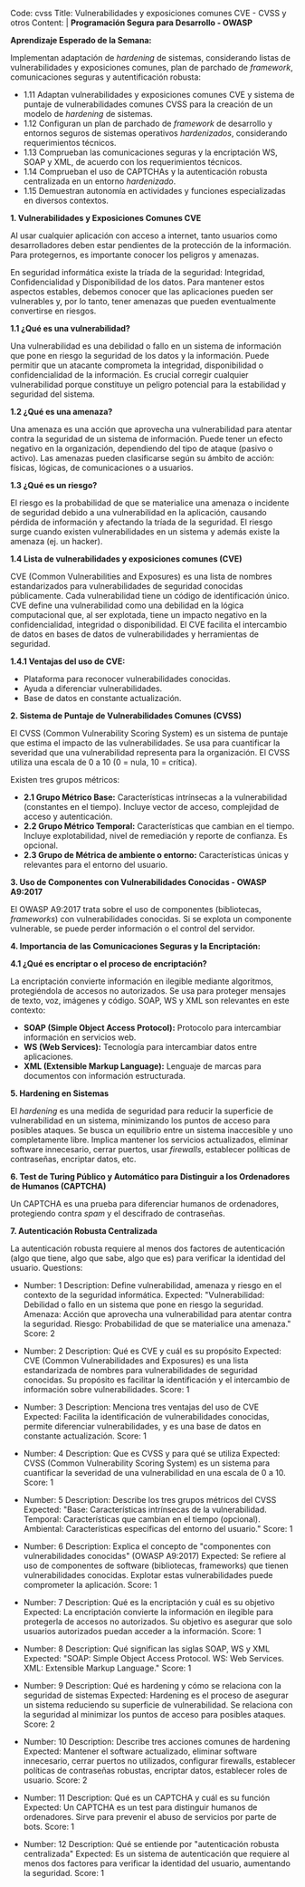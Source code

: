 
Code: cvss
Title: Vulnerabilidades y exposiciones comunes CVE - CVSS y otros
Content: |
  **Programación Segura para Desarrollo - OWASP**

  **Aprendizaje Esperado de la Semana:**

  Implementan adaptación de *hardening* de sistemas, considerando listas de vulnerabilidades y exposiciones comunes, plan de parchado de *framework*, comunicaciones seguras y autentificación robusta:

  * 1.11 Adaptan vulnerabilidades y exposiciones comunes CVE y sistema de puntaje de vulnerabilidades comunes CVSS para la creación de un modelo de *hardening* de sistemas.
  * 1.12 Configuran un plan de parchado de *framework* de desarrollo y entornos seguros de sistemas operativos *hardenizados*, considerando requerimientos técnicos.
  * 1.13 Comprueban las comunicaciones seguras y la encriptación WS, SOAP y XML, de acuerdo con los requerimientos técnicos.
  * 1.14 Comprueban el uso de CAPTCHAs y la autenticación robusta centralizada en un entorno *hardenizado*.
  * 1.15 Demuestran autonomía en actividades y funciones especializadas en diversos contextos.

  **1. Vulnerabilidades y Exposiciones Comunes CVE**

  Al usar cualquier aplicación con acceso a internet, tanto usuarios como desarrolladores deben estar pendientes de la protección de la información.  Para protegernos, es importante conocer los peligros y amenazas.

  En seguridad informática existe la tríada de la seguridad: Integridad, Confidencialidad y Disponibilidad de los datos.  Para mantener estos aspectos estables, debemos conocer que las aplicaciones pueden ser vulnerables y, por lo tanto, tener amenazas que pueden eventualmente convertirse en riesgos.

  **1.1 ¿Qué es una vulnerabilidad?**

  Una vulnerabilidad es una debilidad o fallo en un sistema de información que pone en riesgo la seguridad de los datos y la información. Puede permitir que un atacante comprometa la integridad, disponibilidad o confidencialidad de la información. Es crucial corregir cualquier vulnerabilidad porque constituye un peligro potencial para la estabilidad y seguridad del sistema.

  **1.2 ¿Qué es una amenaza?**

  Una amenaza es una acción que aprovecha una vulnerabilidad para atentar contra la seguridad de un sistema de información.  Puede tener un efecto negativo en la organización, dependiendo del tipo de ataque (pasivo o activo). Las amenazas pueden clasificarse según su ámbito de acción: físicas, lógicas, de comunicaciones o a usuarios.

  **1.3 ¿Qué es un riesgo?**

  El riesgo es la probabilidad de que se materialice una amenaza o incidente de seguridad debido a una vulnerabilidad en la aplicación, causando pérdida de información y afectando la tríada de la seguridad.  El riesgo surge cuando existen vulnerabilidades en un sistema y además existe la amenaza (ej. un hacker).

  **1.4 Lista de vulnerabilidades y exposiciones comunes (CVE)**

  CVE (Common Vulnerabilities and Exposures) es una lista de nombres estandarizados para vulnerabilidades de seguridad conocidas públicamente. Cada vulnerabilidad tiene un código de identificación único. CVE define una vulnerabilidad como una debilidad en la lógica computacional que, al ser explotada, tiene un impacto negativo en la confidencialidad, integridad o disponibilidad. El CVE facilita el intercambio de datos en bases de datos de vulnerabilidades y herramientas de seguridad.

  **1.4.1 Ventajas del uso de CVE:**

  * Plataforma para reconocer vulnerabilidades conocidas.
  * Ayuda a diferenciar vulnerabilidades.
  * Base de datos en constante actualización.

  **2. Sistema de Puntaje de Vulnerabilidades Comunes (CVSS)**

  El CVSS (Common Vulnerability Scoring System) es un sistema de puntaje que estima el impacto de las vulnerabilidades.  Se usa para cuantificar la severidad que una vulnerabilidad representa para la organización. El CVSS utiliza una escala de 0 a 10 (0 = nula, 10 = crítica).

  Existen tres grupos métricos:

  * **2.1 Grupo Métrico Base:** Características intrínsecas a la vulnerabilidad (constantes en el tiempo).  Incluye vector de acceso, complejidad de acceso y autenticación.
  * **2.2 Grupo Métrico Temporal:** Características que cambian en el tiempo.  Incluye explotabilidad, nivel de remediación y reporte de confianza.  Es opcional.
  * **2.3 Grupo de Métrica de ambiente o entorno:** Características únicas y relevantes para el entorno del usuario.


  **3. Uso de Componentes con Vulnerabilidades Conocidas - OWASP A9:2017**

  El OWASP A9:2017 trata sobre el uso de componentes (bibliotecas, *frameworks*) con vulnerabilidades conocidas.  Si se explota un componente vulnerable, se puede perder información o el control del servidor.

  **4. Importancia de las Comunicaciones Seguras y la Encriptación:**

  **4.1 ¿Qué es encriptar o el proceso de encriptación?**

  La encriptación convierte información en ilegible mediante algoritmos, protegiéndola de accesos no autorizados. Se usa para proteger mensajes de texto, voz, imágenes y código.  SOAP, WS y XML son relevantes en este contexto:

  * **SOAP (Simple Object Access Protocol):** Protocolo para intercambiar información en servicios web.
  * **WS (Web Services):** Tecnología para intercambiar datos entre aplicaciones.
  * **XML (Extensible Markup Language):** Lenguaje de marcas para documentos con información estructurada.


  **5. Hardening en Sistemas**

  El *hardening* es una medida de seguridad para reducir la superficie de vulnerabilidad en un sistema, minimizando los puntos de acceso para posibles ataques.  Se busca un equilibrio entre un sistema inaccesible y uno completamente libre.  Implica mantener los servicios actualizados, eliminar software innecesario, cerrar puertos, usar *firewalls*, establecer políticas de contraseñas, encriptar datos, etc.

  **6. Test de Turing Público y Automático para Distinguir a los Ordenadores de Humanos (CAPTCHA)**

  Un CAPTCHA es una prueba para diferenciar humanos de ordenadores, protegiendo contra *spam* y el descifrado de contraseñas.

  **7. Autenticación Robusta Centralizada**

  La autenticación robusta requiere al menos dos factores de autenticación (algo que tiene, algo que sabe, algo que es) para verificar la identidad del usuario.
Questions:
  - Number: 1
    Description: Define vulnerabilidad, amenaza y riesgo en el contexto de la seguridad informática.
    Expected: "Vulnerabilidad: Debilidad o fallo en un sistema que pone en riesgo la seguridad. Amenaza: Acción que aprovecha una vulnerabilidad para atentar contra la seguridad. Riesgo: Probabilidad de que se materialice una amenaza."
    Score: 2

  - Number: 2
    Description: Qué es CVE y cuál es su propósito
    Expected: CVE (Common Vulnerabilidades and Exposures) es una lista estandarizada de nombres para vulnerabilidades de seguridad conocidas. Su propósito es facilitar la identificación y el intercambio de información sobre vulnerabilidades.
    Score: 1

  - Number: 3
    Description: Menciona tres ventajas del uso de CVE
    Expected: Facilita la identificación de vulnerabilidades conocidas, permite diferenciar vulnerabilidades, y es una base de datos en constante actualización.
    Score: 1

  - Number: 4
    Description: Que es CVSS y para qué se utiliza
    Expected: CVSS (Common Vulnerability Scoring System) es un sistema para cuantificar la severidad de una vulnerabilidad en una escala de 0 a 10.
    Score: 1

  - Number: 5
    Description: Describe los tres grupos métricos del CVSS
    Expected: "Base: Características intrínsecas de la vulnerabilidad. Temporal: Características que cambian en el tiempo (opcional). Ambiental: Características específicas del entorno del usuario."
    Score: 1

  - Number: 6
    Description: Explica el concepto de "componentes con vulnerabilidades conocidas" (OWASP A9:2017)
    Expected: Se refiere al uso de componentes de software (bibliotecas, frameworks) que tienen vulnerabilidades conocidas. Explotar estas vulnerabilidades puede comprometer la aplicación.
    Score: 1

  - Number: 7
    Description: Qué es la encriptación y cuál es su objetivo
    Expected: La encriptación convierte la información en ilegible para protegerla de accesos no autorizados. Su objetivo es asegurar que solo usuarios autorizados puedan acceder a la información.
    Score: 1
  - Number: 8
    Description: Qué significan las siglas SOAP, WS y XML
    Expected: "SOAP: Simple Object Access Protocol. WS: Web Services. XML: Extensible Markup Language."
    Score: 1
  - Number: 9
    Description: Qué es hardening y cómo se relaciona con la seguridad de sistemas
    Expected: Hardening es el proceso de asegurar un sistema reduciendo su superficie de vulnerabilidad. Se relaciona con la seguridad al minimizar los puntos de acceso para posibles ataques.
    Score: 2
  - Number: 10
    Description: Describe tres acciones comunes de hardening
    Expected: Mantener el software actualizado, eliminar software innecesario, cerrar puertos no utilizados, configurar firewalls, establecer políticas de contraseñas robustas, encriptar datos, establecer roles de usuario.
    Score: 2
  - Number: 11
    Description: Qué es un CAPTCHA y cuál es su función
    Expected: Un CAPTCHA es un test para distinguir humanos de ordenadores. Sirve para prevenir el abuso de servicios por parte de bots.
    Score: 1
  - Number: 12
    Description: Qué se entiende por "autenticación robusta centralizada"
    Expected: Es un sistema de autenticación que requiere al menos dos factores para verificar la identidad del usuario, aumentando la seguridad.
    Score: 1
